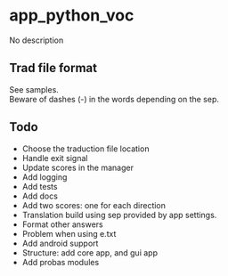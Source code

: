 # app_python_voc
No description

Trad file format
----------------
See samples.  
Beware of dashes (-) in the words depending on the sep.

Todo
----
- Choose the traduction file location
- Handle exit signal
- Update scores in the manager
- Add logging
- Add tests
- Add docs
- Add two scores: one for each direction
- Translation build using sep provided by app settings.
- Format other answers
- Problem when using e.txt
- Add android support
- Structure: add core app, and gui app
- Add probas modules